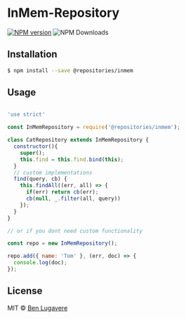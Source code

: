 # InMem-Repository 
[![NPM version][npm-image]][npm-url]
![NPM Downloads][downloads-url]

## Installation 

```sh
$ npm install --save @repositories/inmem
```

## Usage

```js

'use strict'

const InMemRepository = require('@repositories/inmem');

class CatRepository extends InMemRepository {
  constructor(){
    super();
    this.find = this.find.bind(this);
  }
  // custom implementations
  find(query, cb) {
    this.findAll((err, all) => {
      if(err) return cb(err);
      cb(null, _.filter(all, query))
    });
  }
}

// or if you dont need custom functionality

const repo = new InMemRepository();

repo.add({ name: 'Tom' }, (err, doc) => {
  console.log(doc);
});

```

## License

MIT © [Ben Lugavere](http://benlugavere.com/)

[npm-image]: https://img.shields.io/npm/v/@repositories/inmem.svg
[npm-url]: https://npmjs.org/package/@repositories/inmem
[downloads-url]: https://img.shields.io/npm/dm/@repositories/inmem.svg?style=flat